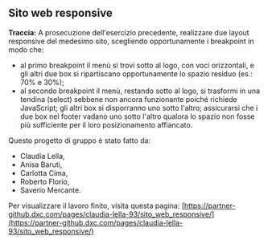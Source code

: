 ## Sito web responsive

**Traccia:**
A prosecuzione dell'esercizio precedente, realizzare due layout responsive del medesimo sito, scegliendo opportunamente i breakpoint in modo che:
- al primo breakpoint il menù si trovi sotto al logo, con voci orizzontali, e gli altri due box si ripartiscano opportunamente lo spazio residuo (es.: 70% e 30%);
- al secondo breakpoint il menù, restando sotto al logo, si trasformi in una tendina (select) sebbene non ancora funzionante poiché richiede JavaScript; gli altri box si disporranno uno sotto l'altro; assicurarsi che i due box nel footer vadano uno sotto l'altro qualora lo spazio non fosse più sufficiente per il loro posizionamento affiancato.

Questo progetto di gruppo è stato fatto da:
 - Claudia Lella, 
 - Anisa Baruti, 
 - Carlotta Cima, 
 - Roberto Florio,
 - Saverio Mercante.

 Per visualizzare il lavoro finito, visita questa pagina: [https://partner-github.dxc.com/pages/claudia-lella-93/sito_web_responsive/](https://partner-github.dxc.com/pages/claudia-lella-93/sito_web_responsive/)